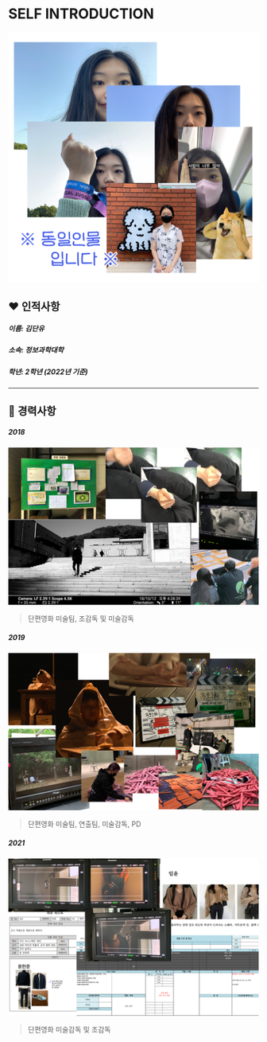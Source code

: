 # SELF INTRODUCTION

![자기소개 이미지](self-introduction.png )

## ❤️ 인적사항
##### 이름: 김단유
##### 소속: 정보과학대학
##### 학년: 2학년 *(2022년 기준)*

---

## 🧡 경력사항
##### 2018
![2018경력사항](2018.png)
> 단편영화 미술팀, 조감독 및 미술감독

##### 2019
![2019경력사항](2019-1.png)
> 단편영화 미술팀, 연출팀, 미술감독, PD

##### 2021
![2021경력사항](2021.png)
> 단편영화 미술감독 및 조감독
